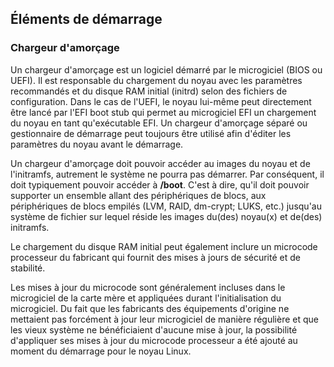## Éléments de démarrage

### Chargeur d'amorçage

Un chargeur d'amorçage est un logiciel démarré par le microgiciel (BIOS ou UEFI). Il est responsable
du chargement du noyau avec les paramètres recommandés et du disque RAM initial (initrd) selon  des
fichiers de configuration. Dans le cas de l'UEFI, le noyau lui-même peut directement être lancé par
l'EFI boot stub qui permet au microgiciel EFI un chargement du noyau en tant qu'exécutable EFI. Un
chargeur d'amorçage séparé ou gestionnaire de démarrage peut toujours être utilisé afin d'éditer les
paramètres du noyau avant le démarrage.

Un chargeur d'amorçage doit pouvoir accéder au images du noyau et de l'initramfs, autrement le
système ne pourra pas démarrer. Par conséquent, il doit typiquement pouvoir accéder à **/boot**.
C'est à dire, qu'il doit pouvoir supporter un ensemble allant des périphériques de blocs, aux
périphériques de blocs empilés (LVM, RAID, dm-crypt; LUKS, etc.) jusqu'au système de fichier sur
lequel réside les images du(des) noyau(x) et de(des) initramfs.

Le chargement du disque RAM initial peut également inclure un microcode processeur du fabricant qui
fournit des mises à jours de sécurité et de stabilité.

Les mises à jour du microcode sont généralement incluses dans le microgiciel de la carte mère et
appliquées durant l'initialisation du microgiciel. Du fait que les fabricants des équipements
d'origine ne mettaient pas forcément à jour leur microgiciel de manière régulière et que les vieux
système ne bénéficiaient d'aucune mise à jour, la possibilité d'appliquer ses mises à jour du
microcode processeur a été ajouté au moment du démarrage pour le noyau Linux.
